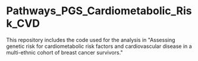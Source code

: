 # Pathways_PGS_Cardiometabolic_Risk_CVD
This repository includes the code used for the analysis in "Assessing genetic risk for cardiometabolic risk factors and cardiovascular disease in a multi-ethnic cohort of breast cancer survivors."
